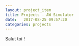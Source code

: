 ```yaml
---
layout: project_item
title: Projects - AW Simulator
date:   2017-08-25 09:57:20
categories: projects
---
```

Salut toi !